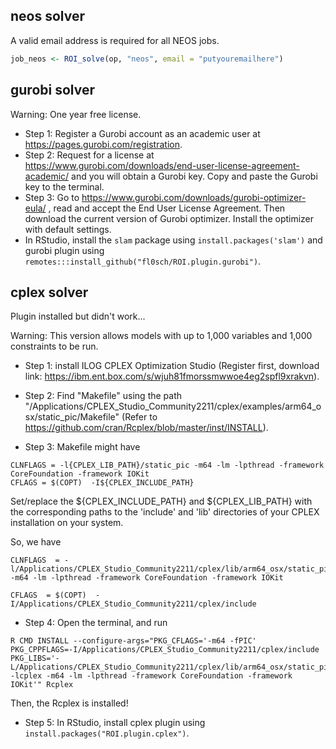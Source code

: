 ## neos solver

 A valid email address is required for all NEOS jobs.

```R
job_neos <- ROI_solve(op, "neos", email = "putyouremailhere")
```

## gurobi solver

Warning: One year free license.

- Step 1: Register a Gurobi account as an academic user at https://pages.gurobi.com/registration.
- Step 2: Request for a license at  https://www.gurobi.com/downloads/end-user-license-agreement-academic/ and you will obtain a Gurobi key. Copy and paste the Gurobi key to the terminal.
- Step 3: Go to https://www.gurobi.com/downloads/gurobi-optimizer-eula/ , read and accept the End User License Agreement. Then download the current version of Gurobi optimizer. Install the optimizer with default settings.
- In RStudio, install the `slam` package using `install.packages('slam')` and gurobi plugin using `remotes:::install_github("fl0sch/ROI.plugin.gurobi")`.

## cplex solver

Plugin installed but didn't work...

Warning: This version allows models with up to 1,000 variables and 1,000 constraints to be run.

- Step 1: install ILOG CPLEX Optimization Studio (Register first, download link: https://ibm.ent.box.com/s/wjuh81fmorssmwwoe4eg2spfl9xrakvn).

- Step 2: Find "Makefile" using the path "/Applications/CPLEX_Studio_Community2211/cplex/examples/arm64_osx/static_pic/Makefile" (Refer to https://github.com/cran/Rcplex/blob/master/inst/INSTALL).

- Step 3: Makefile might have

```
CLNFLAGS = -l{CPLEX_LIB_PATH}/static_pic -m64 -lm -lpthread -framework CoreFoundation -framework IOKit
CFLAGS = $(COPT)  -I${CPLEX_INCLUDE_PATH}
```

Set/replace the ${CPLEX_INCLUDE_PATH} and ${CPLEX_LIB_PATH} with the corresponding paths to the 'include' and 'lib' directories of your CPLEX installation on your system.

So, we have

```
CLNFLAGS  = -l/Applications/CPLEX_Studio_Community2211/cplex/lib/arm64_osx/static_pic -m64 -lm -lpthread -framework CoreFoundation -framework IOKit

CFLAGS  = $(COPT)  -I/Applications/CPLEX_Studio_Community2211/cplex/include
```

- Step 4: Open the terminal, and run

```
R CMD INSTALL --configure-args="PKG_CFLAGS='-m64 -fPIC'
PKG_CPPFLAGS=-I/Applications/CPLEX_Studio_Community2211/cplex/include
PKG_LIBS='-L/Applications/CPLEX_Studio_Community2211/cplex/lib/arm64_osx/static_pic
-lcplex -m64 -lm -lpthread -framework CoreFoundation -framework IOKit'" Rcplex
```

Then, the Rcplex is installed!

- Step 5: In RStudio, install cplex plugin using `install.packages("ROI.plugin.cplex")`.